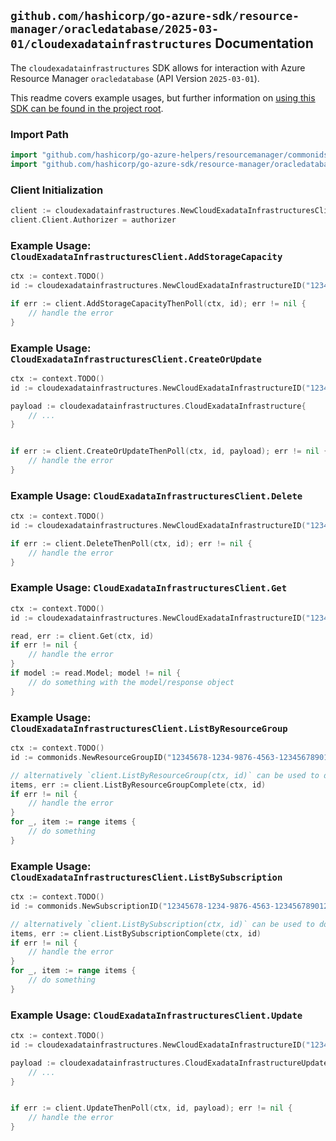 
## `github.com/hashicorp/go-azure-sdk/resource-manager/oracledatabase/2025-03-01/cloudexadatainfrastructures` Documentation

The `cloudexadatainfrastructures` SDK allows for interaction with Azure Resource Manager `oracledatabase` (API Version `2025-03-01`).

This readme covers example usages, but further information on [using this SDK can be found in the project root](https://github.com/hashicorp/go-azure-sdk/tree/main/docs).

### Import Path

```go
import "github.com/hashicorp/go-azure-helpers/resourcemanager/commonids"
import "github.com/hashicorp/go-azure-sdk/resource-manager/oracledatabase/2025-03-01/cloudexadatainfrastructures"
```


### Client Initialization

```go
client := cloudexadatainfrastructures.NewCloudExadataInfrastructuresClientWithBaseURI("https://management.azure.com")
client.Client.Authorizer = authorizer
```


### Example Usage: `CloudExadataInfrastructuresClient.AddStorageCapacity`

```go
ctx := context.TODO()
id := cloudexadatainfrastructures.NewCloudExadataInfrastructureID("12345678-1234-9876-4563-123456789012", "example-resource-group", "cloudExadataInfrastructureName")

if err := client.AddStorageCapacityThenPoll(ctx, id); err != nil {
	// handle the error
}
```


### Example Usage: `CloudExadataInfrastructuresClient.CreateOrUpdate`

```go
ctx := context.TODO()
id := cloudexadatainfrastructures.NewCloudExadataInfrastructureID("12345678-1234-9876-4563-123456789012", "example-resource-group", "cloudExadataInfrastructureName")

payload := cloudexadatainfrastructures.CloudExadataInfrastructure{
	// ...
}


if err := client.CreateOrUpdateThenPoll(ctx, id, payload); err != nil {
	// handle the error
}
```


### Example Usage: `CloudExadataInfrastructuresClient.Delete`

```go
ctx := context.TODO()
id := cloudexadatainfrastructures.NewCloudExadataInfrastructureID("12345678-1234-9876-4563-123456789012", "example-resource-group", "cloudExadataInfrastructureName")

if err := client.DeleteThenPoll(ctx, id); err != nil {
	// handle the error
}
```


### Example Usage: `CloudExadataInfrastructuresClient.Get`

```go
ctx := context.TODO()
id := cloudexadatainfrastructures.NewCloudExadataInfrastructureID("12345678-1234-9876-4563-123456789012", "example-resource-group", "cloudExadataInfrastructureName")

read, err := client.Get(ctx, id)
if err != nil {
	// handle the error
}
if model := read.Model; model != nil {
	// do something with the model/response object
}
```


### Example Usage: `CloudExadataInfrastructuresClient.ListByResourceGroup`

```go
ctx := context.TODO()
id := commonids.NewResourceGroupID("12345678-1234-9876-4563-123456789012", "example-resource-group")

// alternatively `client.ListByResourceGroup(ctx, id)` can be used to do batched pagination
items, err := client.ListByResourceGroupComplete(ctx, id)
if err != nil {
	// handle the error
}
for _, item := range items {
	// do something
}
```


### Example Usage: `CloudExadataInfrastructuresClient.ListBySubscription`

```go
ctx := context.TODO()
id := commonids.NewSubscriptionID("12345678-1234-9876-4563-123456789012")

// alternatively `client.ListBySubscription(ctx, id)` can be used to do batched pagination
items, err := client.ListBySubscriptionComplete(ctx, id)
if err != nil {
	// handle the error
}
for _, item := range items {
	// do something
}
```


### Example Usage: `CloudExadataInfrastructuresClient.Update`

```go
ctx := context.TODO()
id := cloudexadatainfrastructures.NewCloudExadataInfrastructureID("12345678-1234-9876-4563-123456789012", "example-resource-group", "cloudExadataInfrastructureName")

payload := cloudexadatainfrastructures.CloudExadataInfrastructureUpdate{
	// ...
}


if err := client.UpdateThenPoll(ctx, id, payload); err != nil {
	// handle the error
}
```
